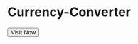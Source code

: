 # Currency-Converter

[<a src="https://yashprogrammers.github.io/Currency-Converter/"><button>Visit Now</button></a>
](https://yashprogrammers.github.io/Currency-Converter/)
